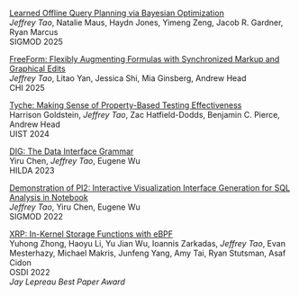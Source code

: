 <!-- TODO: Bibtex loader for sveltekit -->

[Learned Offline Query Planning via Bayesian Optimization](#)<br /> _Jeffrey Tao_, Natalie Maus,
Haydn Jones, Yimeng Zeng, Jacob R. Gardner, Ryan Marcus<br /> SIGMOD 2025

[FreeForm: Flexibly Augmenting Formulas with Synchronized Markup and Graphical Edits](/publications/chi25-freeform.pdf)<br />
_Jeffrey Tao_, Litao Yan, Jessica Shi, Mia Ginsberg, Andrew Head<br />CHI 2025

[Tyche: Making Sense of Property-Based Testing Effectiveness](https://dl.acm.org/doi/10.1145/3654777.3676407)<br />
Harrison Goldstein, _Jeffrey Tao_, Zac Hatfield-Dodds, Benjamin C. Pierce, Andrew Head<br />UIST
2024

[DIG: The Data Interface Grammar](https://dl.acm.org/doi/abs/10.1145/3597465.3605223)<br /> Yiru
Chen, _Jeffrey Tao_, Eugene Wu<br /> HILDA 2023

[Demonstration of PI2: Interactive Visualization Interface Generation for SQL Analysis in Notebook](https://dl.acm.org/doi/abs/10.1145/3514221.3520153)<br />
_Jeffrey Tao_, Yiru Chen, Eugene Wu<br /> SIGMOD 2022

[XRP: In-Kernel Storage Functions with eBPF](https://www.usenix.org/conference/osdi22/presentation/zhong)<br />
Yuhong Zhong, Haoyu Li, Yu Jian Wu, Ioannis Zarkadas, _Jeffrey Tao_, Evan Mesterhazy, Michael
Makris, Junfeng Yang, Amy Tai, Ryan Stutsman, Asaf Cidon<br /> OSDI 2022<br /> _Jay Lepreau Best
Paper Award_
